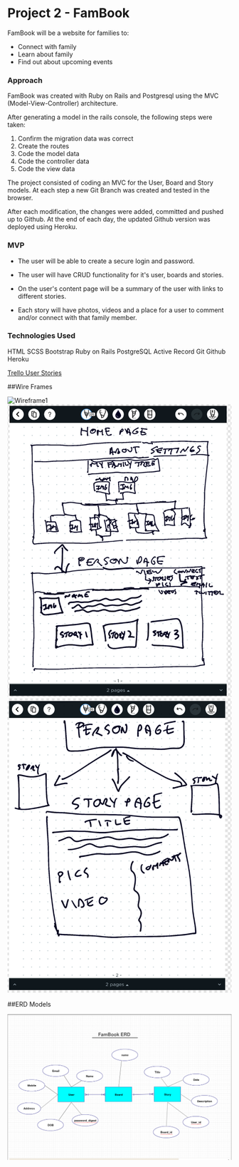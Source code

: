# Project 2 - FamBook

FamBook will be a website for families to:

* Connect with family
* Learn about family
* Find out about upcoming events

### Approach

FamBook was created with Ruby on Rails and Postgresql using the MVC (Model-View-Controller) architecture.

After generating a model in the rails console, the following steps were taken:

1. Confirm the migration data was correct
2. Create the routes
3. Code the model data
4. Code the controller data
5. Code the view data

The project consisted of coding an MVC for the User, Board and Story models. At each step a new Git Branch was created and tested in the browser.

After each modification, the changes were added, committed and pushed up to Github.
At the end of each day, the updated Github version was deployed using Heroku.

### MVP

* The user will be able to create a secure login and password.  

* The user will have CRUD functionality for it's user, boards and stories.

* On the user's content page will be a summary of the user with links to different stories.

* Each story will have photos, videos and a place for a user to comment and/or connect with that family member.  


### Technologies Used

HTML
SCSS
Bootstrap
Ruby on Rails
PostgreSQL
Active Record
Git
Github
Heroku

[Trello User Stories](https://trello.com/b/059r2syb/project-2-famconnect)

##Wire Frames

![Wireframe1](assets/01_welcome_index.png "Wireframe1")
![Wireframe2](assets/02_home.png "Wireframe2")
![Wireframe3](assets/03_user.png "Wireframe3")

##ERD Models  

![ERD Models](assets/erd_fambook.png)
